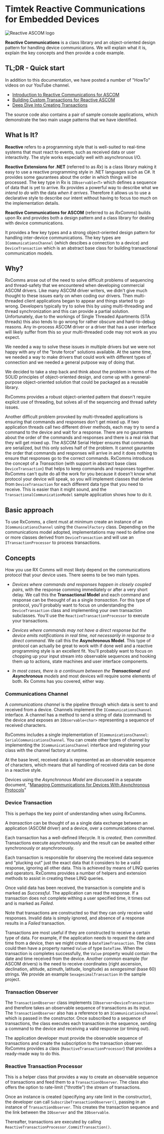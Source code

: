 # Timtek Reactive Communications for Embedded Devices

![Reactive ASCOM logo](images/RxComms-520x520.png)

**Reactive Communications** is a class library and an object-oriented design pattern for handling device communications. We will explain what it is, explain the key concepts and then provide a code example.

## TL;DR - Quick start

In addition to this documentation, we have posted a number of "HowTo" videos on our YouTube channel.

- [Introduction to Reactive Communications for ASCOM][yt-intro]
- [Building Custom Transactions for Reactive ASCOM][yt-trans-intro]
- [Deep Dive Into Creating Transactions][yt-trans-deep]

The source code also contains a pair of sample console applications, which demonstrate the two main
usage patterns that we have identified.

## What Is It?

**Reactive** refers to a programming style that is well-suited to real-time systems that must react to events, such as received data or user interactivity. The style works especially well with asynchronous I/O.

**Reactive Extensions for .NET** (referred to as _Rx_) is a class library making it easy to use a reactive programming style in .NET languages such as C#. It provides some gaurantees about the order in which things will be processed. The key type in Rx is `IObservable<T>` which defines a sequence of data that is yet to arrive. Rx provides a powerful way to describe what we _intend to do_ with the data _when it arrives_. Therefore it allows us to use a declarative style to describe our intent without having to focus too much on the implementation details.

**Reactive Communications for ASCOM** (referred to as _RxComms_) builds upon Rx and provides both a design pattern and a class library for dealing with device communications.

It provides a few key types and a strong object-oriented design pattern for handling inter-device communications.
The key types are `ICommunicationsChannel` (which descibes a connection to a device) and `DeviceTransaction` which is an abstract base class for building transactional communication models.

## Why?

RxComms arose out of the need to solve difficult problems of sequencing and thread-safety that we encountered when developing commercial ASCOM drivers.
Like many ASCOM driver writers, we didn't give much thought to these issues early on when coding our drivers.
Then multi-threaded client applications began to appear and things started to go wrong.
Developers typically try to solve this by using multi-threading and thread synchronization and this can provide a partial solution.
Unfortunately, due to the workings of Single Threaded Apartments (STA threads) this also tends to go wrong for rather obscure and hard-to-debug reasons.
Any in-process ASCOM driver or a driver that has a user interface will likely suffer from this so your multi-threaded code may not work as you expect.

We needed a way to solve these issues in multiple drivers but we were not happy with any of the "brute force" solutions available.
At the same time, we needed a way to make drivers that could work with different types of connection and we needed a general putpose way of doing that.

We decided to take a step back and think about the problem in terms of the SOLID principles of object-oriented design, and come up with a general-purpose object-oriented solution that could be packaged as a reusable library.

RxComms provides a robust object-oriented pattern that doesn't require explicit use of threading, but solves all of the sequencing and thread safety issues.

Another difficult problem provoked by multi-threaded applications is ensuring that commands and responses don't get mixed up.
If two application threads call two different driver methods, each may try to send a command to the device and wait for a response.
There are no gaurantees about the order of the commands and responses and there is a real risk that they will get mixed up.
The ASCOM Serial Helper ensures that commands are serialized, but this only solves half of the problem.
It cannot gaurantee the order that commands and responses will arrive in and it does nothing to ensure that responses go to the correct commands.
RxComms introduces the concept of a _Transaction_ (with support in abstract base class `DeviceTransaction`) that helps to keep commands and responses together.
RxComms can't quite do all the work for you because it doesn't know what protocol your device will speak, so you will implement classes that derive from `DeviceTransaction` for each different data type that you need to receive.
This is easier than it might sound, and the `TransactionalCommunicationModel` sample application shows how to do it.

## Basic approach

To use RxComms, a client must at minimum create an instance of an `ICommunicationsChannel` using the `ChannelFactory` class.
Depending on the communications model adopted, implementations may need to define one or more classes derived from `DeviceTransaction` and will use an `ITransactionProcessor` to process transactions.

## Concepts

How you use RX Comms will most likely depend on the communications protocol that your device uses.
There seems to be two main types.

- _Devices where commands and responses happen in closely coupled pairs_, with the response comming immediately or after a very short delay.
  We call this the **Transactional Model** and each command and response can be theought of as a single *transaction*.
  For this type of protocol, you'll probably want to focus on understanding the `DeviceTransaction` class
  and implementing your own transaction subclasses.
  You'll use the `ReactiveTransactionProcessor` to execute your transactions.

- _Devices where commands may not have a direct response but the device emits notifications
  in real time, not necessarily in response to a direct command_.
  We call this the **Asynchronous Model**.
  This type of protocol can actually be great to work with if done well and
  a reactive programming style is an excellent fit.
  You'll probably want to focus on chopping up your input stream into observable sequences
  and hooking them up to actions, state machines and user interface components.

- _In most cases, there is a continuum between the **Transactional** and **Asynchronous** models_
  and most devices will require some elements of both.
  Rx Comms has you covered, either way.

### Communications Channel

A _communications channel_ is the pipeline through which data is sent to and received from a device. Channels implement the `ICommunicationsChannel` interface. A channel has a method to send a string of data (command) to the device and exposes an `IObservable<char>` representing a sequence of received characters.

RxComms includes a single implementation of `ICommunicationsChannel`: `SerialCommunicationsChannel`.
You can create other types of channel by implementing the `ICommunicationsChannel` interface and registering your class with the channel factory at runtime.

At the base level, received data is represented as an observable sequence of characters, which means that all handling of received data can be done in a reactive style.

Devices using the *Asynchronous Model* are discussed in a separate document, "[Managing Communications for Devices With Asynchronous Protocols][async]"

### Device Transaction

This is perhaps the key point of understanding when using RxComms.

A _transaction_ can be thought of as a single data exchange between an application (ASCOM driver) and a device, over a communications channel.

Each transaction has a well-defined lifecycle. It is _created_, then _committed_. Transactions execute asynchronously and the result can be awaited either synchronously or asynchronously.

Each transaction is responsible for observing the received data sequence and "plucking out" just the exact data that it considers to be a valid response, ignoring all other data. This is achieved by means of LINQ queries and operators.
RxComms provides a number of helpers and extension methods to assist in creating these LINQ queries.

Once valid data has been received, the transaction is complete and is marked as _Successful_. The application can read the response. If a transaction does not complete withing a user specified time, it times out and is marked as _Failed_.

Note that transactions are constructed so that they can only receive valid responses. Invalid data is simply ignored, and absence of a response results in a _Failed_ transaction.

Transactions are most useful if they are constructed to receive a certain type of data. For example, if the application needs to request the date and time from a device, then we might create a `DateTimeTransaction`. The class could then have a property named `Value` of type `DateTime`. When the transaction is completes successfully, the `Value` property would contain the date and time received from the device. Another common example (for ASCOM drivers) is the need to receive coordinates (right ascension, declination, altitude, azimuth, latitude, longitude) as _sexagesimal_ (base 60) strings. We provide an example `SexagesimalTransaction` in the sample project.

### Transaction Observer

The `TransactionObserver` class implements `IObserver<DeviceTransaction>` and therefore takes an observable sequence of transactions as its input.
The `TransactionObserver` also has a reference to an `ICommunicationsChannel` which is passed in the constructor. Once subscribed to a sequence of transactions, the class executes each transaction in the sequence, sending a command to the device and receiving a valid response (or timing out).

The application developer must provide the observable sequence of transactions and create the subscription to the transaction observer. RxComms provides a class (`ReactiveTransactionProcessor`) that provides a ready-made way to do this.

### Reactive Transaction Processor

This is a helper class that provides a way to create an observable sequence of transactions and feed them to a `TransactionObserver`. The class also offers the option to rate-limit ("throttle") the stream of transactions.

Once an instance is created (specifying any rate limit in the constructor), the developer can call `SubscribeTransactionObserver()`, passing in an instance of `TransactionObserver`. This creates the transaction sequence and the link between the `IObserver` and the `IObservable`.

Thereafter, transactions are executed by calling `ReactiveTransactionProcessor.CommitTransaction()`.


  [project]: http://tigra-astronomy.com/reactive-communications-for-ascom "Project Page"
  [rx]: https://rx.codeplex.com/ "Rx Project"
  [ascom]: http://ascom-standards.org "Astronomy Common Object Model"
  [nuget]: http://www.nuget.org "NuGet Package Manager"
  [license]: http://tigra.mit-license.org/ "Tigra Astronomy MIT License"
  [async]: Managing-Communications-For-Devices-with-Asynchronous-Protocols.md "Markdown document"
  [yt-intro]: https://www.youtube.com/watch?v=2rE6ZsNUWCE&t=8s "Quick start introductory video"
  [yt-trans-intro]: https://www.youtube.com/watch?v=QqMK0nu01MI "Basic guide to creating transactions"
  [yt-trans-deep]: https://www.youtube.com/watch?v=hV9BzGyiZwc "Deep dive into creating transactions"
